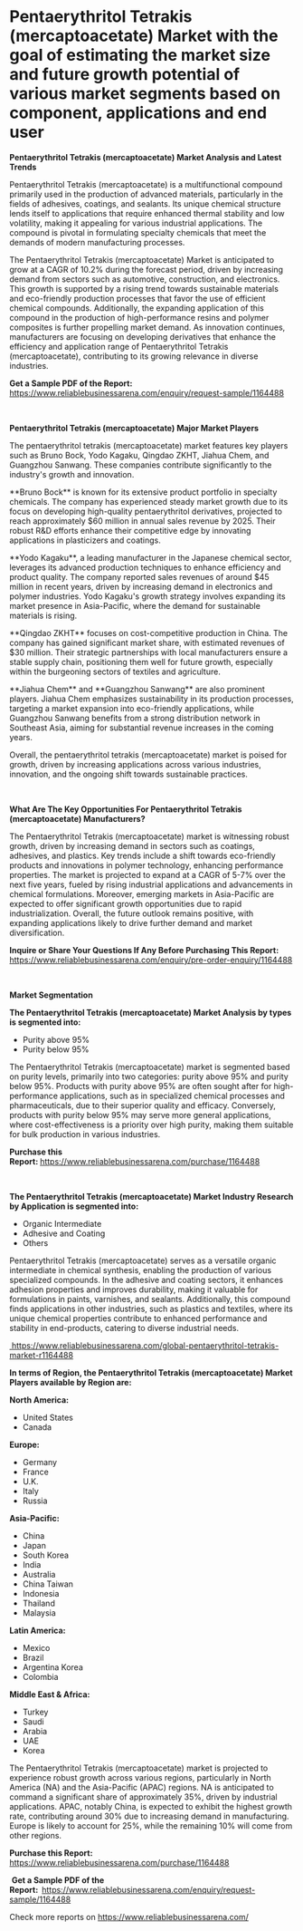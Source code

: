 <p><h1>Pentaerythritol Tetrakis (mercaptoacetate) Market with the goal of estimating the market size and future growth potential of various market segments based on component, applications and end user</h1></p><p><strong>Pentaerythritol Tetrakis (mercaptoacetate) Market Analysis and Latest Trends</strong></p>
<p><p>Pentaerythritol Tetrakis (mercaptoacetate) is a multifunctional compound primarily used in the production of advanced materials, particularly in the fields of adhesives, coatings, and sealants. Its unique chemical structure lends itself to applications that require enhanced thermal stability and low volatility, making it appealing for various industrial applications. The compound is pivotal in formulating specialty chemicals that meet the demands of modern manufacturing processes.</p><p>The Pentaerythritol Tetrakis (mercaptoacetate) Market is anticipated to grow at a CAGR of 10.2% during the forecast period, driven by increasing demand from sectors such as automotive, construction, and electronics. This growth is supported by a rising trend towards sustainable materials and eco-friendly production processes that favor the use of efficient chemical compounds. Additionally, the expanding application of this compound in the production of high-performance resins and polymer composites is further propelling market demand. As innovation continues, manufacturers are focusing on developing derivatives that enhance the efficiency and application range of Pentaerythritol Tetrakis (mercaptoacetate), contributing to its growing relevance in diverse industries.</p></p>
<p><strong>Get a Sample PDF of the Report:&nbsp;</strong> <a href="https://www.reliablebusinessarena.com/enquiry/request-sample/1164488?utm_campaign=2120&utm_medium=2&utm_source=Github&utm_content=ia&utm_term=02022025&utm_id=pentaerythritol-tetrakis-mercaptoacetate">https://www.reliablebusinessarena.com/enquiry/request-sample/1164488</a></p>
<p>&nbsp;</p>
<p><strong>Pentaerythritol Tetrakis (mercaptoacetate) Major Market Players</strong></p>
<p><p>The pentaerythritol tetrakis (mercaptoacetate) market features key players such as Bruno Bock, Yodo Kagaku, Qingdao ZKHT, Jiahua Chem, and Guangzhou Sanwang. These companies contribute significantly to the industry's growth and innovation.</p><p>**Bruno Bock** is known for its extensive product portfolio in specialty chemicals. The company has experienced steady market growth due to its focus on developing high-quality pentaerythritol derivatives, projected to reach approximately $60 million in annual sales revenue by 2025. Their robust R&D efforts enhance their competitive edge by innovating applications in plasticizers and coatings.</p><p>**Yodo Kagaku**, a leading manufacturer in the Japanese chemical sector, leverages its advanced production techniques to enhance efficiency and product quality. The company reported sales revenues of around $45 million in recent years, driven by increasing demand in electronics and polymer industries. Yodo Kagaku's growth strategy involves expanding its market presence in Asia-Pacific, where the demand for sustainable materials is rising.</p><p>**Qingdao ZKHT** focuses on cost-competitive production in China. The company has gained significant market share, with estimated revenues of $30 million. Their strategic partnerships with local manufacturers ensure a stable supply chain, positioning them well for future growth, especially within the burgeoning sectors of textiles and agriculture.</p><p>**Jiahua Chem** and **Guangzhou Sanwang** are also prominent players. Jiahua Chem emphasizes sustainability in its production processes, targeting a market expansion into eco-friendly applications, while Guangzhou Sanwang benefits from a strong distribution network in Southeast Asia, aiming for substantial revenue increases in the coming years.</p><p>Overall, the pentaerythritol tetrakis (mercaptoacetate) market is poised for growth, driven by increasing applications across various industries, innovation, and the ongoing shift towards sustainable practices.</p></p>
<p>&nbsp;</p>
<p><strong>What Are The Key Opportunities For Pentaerythritol Tetrakis (mercaptoacetate) Manufacturers?</strong></p>
<p><p>The Pentaerythritol Tetrakis (mercaptoacetate) market is witnessing robust growth, driven by increasing demand in sectors such as coatings, adhesives, and plastics. Key trends include a shift towards eco-friendly products and innovations in polymer technology, enhancing performance properties. The market is projected to expand at a CAGR of 5-7% over the next five years, fueled by rising industrial applications and advancements in chemical formulations. Moreover, emerging markets in Asia-Pacific are expected to offer significant growth opportunities due to rapid industrialization. Overall, the future outlook remains positive, with expanding applications likely to drive further demand and market diversification.</p></p>
<p><strong>Inquire or Share Your Questions If Any Before Purchasing This Report:</strong> <a href="https://www.reliablebusinessarena.com/enquiry/pre-order-enquiry/1164488?utm_campaign=2120&utm_medium=2&utm_source=Github&utm_content=ia&utm_term=02022025&utm_id=pentaerythritol-tetrakis-mercaptoacetate">https://www.reliablebusinessarena.com/enquiry/pre-order-enquiry/1164488</a></p>
<p>&nbsp;</p>
<p><strong>Market Segmentation</strong></p>
<p><strong>The Pentaerythritol Tetrakis (mercaptoacetate) Market Analysis by types is segmented into:</strong></p>
<p><ul><li>Purity above 95%</li><li>Purity below 95%</li></ul></p>
<p><p>The Pentaerythritol Tetrakis (mercaptoacetate) market is segmented based on purity levels, primarily into two categories: purity above 95% and purity below 95%. Products with purity above 95% are often sought after for high-performance applications, such as in specialized chemical processes and pharmaceuticals, due to their superior quality and efficacy. Conversely, products with purity below 95% may serve more general applications, where cost-effectiveness is a priority over high purity, making them suitable for bulk production in various industries.</p></p>
<p><strong>Purchase this Report:&nbsp;</strong><a href="https://www.reliablebusinessarena.com/purchase/1164488?utm_campaign=2120&utm_medium=2&utm_source=Github&utm_content=ia&utm_term=02022025&utm_id=pentaerythritol-tetrakis-mercaptoacetate">https://www.reliablebusinessarena.com/purchase/1164488</a></p>
<p>&nbsp;</p>
<p><strong>The Pentaerythritol Tetrakis (mercaptoacetate) Market Industry Research by Application is segmented into:</strong></p>
<p><ul><li>Organic Intermediate</li><li>Adhesive and Coating</li><li>Others</li></ul></p>
<p><p>Pentaerythritol Tetrakis (mercaptoacetate) serves as a versatile organic intermediate in chemical synthesis, enabling the production of various specialized compounds. In the adhesive and coating sectors, it enhances adhesion properties and improves durability, making it valuable for formulations in paints, varnishes, and sealants. Additionally, this compound finds applications in other industries, such as plastics and textiles, where its unique chemical properties contribute to enhanced performance and stability in end-products, catering to diverse industrial needs.</p></p>
<p><a href="https://www.reliablebusinessarena.com/global-pentaerythritol-tetrakis-market-r1164488?utm_campaign=2120&utm_medium=2&utm_source=Github&utm_content=ia&utm_term=02022025&utm_id=pentaerythritol-tetrakis-mercaptoacetate">&nbsp;https://www.reliablebusinessarena.com/global-pentaerythritol-tetrakis-market-r1164488</a></p>
<p><strong>In terms of Region, the Pentaerythritol Tetrakis (mercaptoacetate) Market Players available by Region are:</strong></p>
<p>
    <p> <strong> North America: </strong>
        <ul>
            <li>United States</li>
            <li>Canada</li>
        </ul>
        </p> 
    <p> <strong> Europe: </strong>
        <ul>
            <li>Germany</li>
            <li>France</li>
            <li>U.K.</li>
            <li>Italy</li>
            <li>Russia</li>
        </ul>
        </p> 
    <p> <strong> Asia-Pacific: </strong>
        <ul>
            <li>China</li>
            <li>Japan</li>
            <li>South Korea</li>
            <li>India</li>
            <li>Australia</li>
            <li>China Taiwan</li>
            <li>Indonesia</li>
            <li>Thailand</li>
            <li>Malaysia</li>
        </ul>
        </p> 
    <p> <strong> Latin America: </strong>
        <ul>
            <li>Mexico</li>
            <li>Brazil</li>
            <li>Argentina Korea</li>
            <li>Colombia</li>
        </ul>
        </p> 
    <p> <strong> Middle East & Africa: </strong>
        <ul>
            <li>Turkey</li>
            <li>Saudi</li>
            <li>Arabia</li>
            <li>UAE</li>
            <li>Korea</li>
        </ul>
    </p>
    </p>
<p><p>The Pentaerythritol Tetrakis (mercaptoacetate) market is projected to experience robust growth across various regions, particularly in North America (NA) and the Asia-Pacific (APAC) regions. NA is anticipated to command a significant share of approximately 35%, driven by industrial applications. APAC, notably China, is expected to exhibit the highest growth rate, contributing around 30% due to increasing demand in manufacturing. Europe is likely to account for 25%, while the remaining 10% will come from other regions.</p></p>
<p><strong>Purchase this Report: </strong><a href="https://www.reliablebusinessarena.com/purchase/1164488?utm_campaign=2120&utm_medium=2&utm_source=Github&utm_content=ia&utm_term=02022025&utm_id=pentaerythritol-tetrakis-mercaptoacetate">https://www.reliablebusinessarena.com/purchase/1164488</a></p>
<p>&nbsp;<strong>Get a Sample PDF of the Report:&nbsp;&nbsp;</strong><a href="https://www.reliablebusinessarena.com/enquiry/request-sample/1164488?utm_campaign=2120&utm_medium=2&utm_source=Github&utm_content=ia&utm_term=02022025&utm_id=pentaerythritol-tetrakis-mercaptoacetate">https://www.reliablebusinessarena.com/enquiry/request-sample/1164488</a></p>
<p><strong></strong></p>
<p>Check more reports on <a href="https://www.reliablebusinessarena.com/?utm_campaign=2120&utm_medium=2&utm_source=Github&utm_content=ia&utm_term=02022025&utm_id=pentaerythritol-tetrakis-mercaptoacetate">https://www.reliablebusinessarena.com/</a></p>